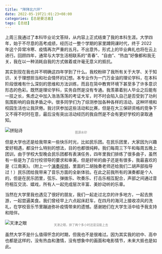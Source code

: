 ```yaml
---
title: "拜拜北六环"
date: 2022-05-19T21:01:23+08:00
categories: [总是要活着]
tags: [总结]
---
```


上周三我通过了本科毕业论文答辩，从内容上正式结束了我的本科生涯。大学四年，始于不尽意的高考成绩，经历过一整个学期的家里蹲网课时代，终于 2022 年这个异常冷寒、疫情再次严重的五月。不出意外，形式上的毕业典礼也将在云上进行。回顾四年，通常与大学生活相联系的“青春”、“自由”、“热血”好像都和我无关，我在以一种消耗自我的方式做着或许毫无意义的抵抗。

<!--more-->

其实到现在我也并不明确这四年学到了什么。我校粉碎了我所有关于大学、关于知识、关于理想担当和社会情怀的幻想。本专业作为一门万金油的理论学科，在本科阶段很难有什么深刻的思维和方法训练，而且在简中教育环境下甚至多了许多意识形态的色彩。既然是理论学科，实务自然是没有专通。我羡慕着别人毕业之后能有一技之长，焦虑之中加入浩浩荡荡的考证大军，时不时会陷入自己是否受到了功利氛围影响的自我矛盾之中。很多同学们为了综测参加各种各样的活动，这种环境和校园生活也让我厌倦。我讨厌参加这些活动和比赛，但是在大三保研资格的竞争下又不得不时时在意，最后没有突出活动经历的我自然是不会有更好学校的录取通知。

![拼贴诗](https://s2.loli.net/2022/05/19/XmeltANg7s5ryvI.jpg)

<center style="font-size:10px;margin-top:-25px;color:gray">图源水印</center>

但是大学也还是给我带来一些快乐时光，比如民乐团。在民乐团里，大家因为兴趣爱好相遇，都没什么特别的想法，目的也都很纯粹。我们每周三下午和每周五晚上团训，由于学校大型晚会民乐团都有表演任务，四年里我们排练了很多曲子，虽然有一些是为了应付校领导的要求和审美，但是好听的曲子还是有很多，我最喜欢的是《江南美》。（附上一个[演奏视频](https://haokan.baidu.com/v?pd=wisenatural&vid=3852832637266996860)，里面的二胡独奏老师还给我们二胡声部指导过！）民乐团给我带来了音乐方面的全新体验。在此之前我所有的演奏都是个人的，但是在民乐团里，弦乐、弹拨乐、吹奏乐、打击乐相互配合，声部之间通过音符相互交流、嬉戏，所有人一起完成层次丰富、美妙动听的乐章。

当然在大学里我也遇见了很好的朋友，我们一起走过北京的许多地方，一起去旅游，一起尝遍美食。我们曾经早上六点起床赶车，在四月的海河上接收凉风的洗礼，在学校音乐节里蹦迪弥补疫情带来的遗憾。感谢她们在大学生活中给予我支持和陪伴。

![天津之眼](https://s2.loli.net/2022/05/19/hHt94LxX7pWiOUN.jpg)

<center style="font-size:10px;margin-top:-25px;color:gray">天津之眼，排了两个多小时还是没能上去</center>

虽然大学不是什么值得怀念的时期，但我也不是很难过。因为其实我的初中、高中也都是这样的，没有热血和激情，没有想象中的画面和电影情节，未来大抵也是如此。
